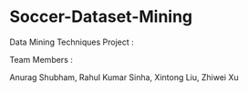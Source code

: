 # Soccer-Dataset-Mining

Data Mining Techniques Project :

Team Members :

Anurag Shubham, Rahul Kumar Sinha, Xintong Liu, Zhiwei Xu
